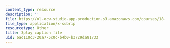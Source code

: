 ```yaml
---
content_type: resource
description: ''
file: https://ol-ocw-studio-app-production.s3.amazonaws.com/courses/18-217-graph-theory-and-additive-combinatorics-fall-2019/6ad110c320a75c0cb4b0b3729da81733_EnPjyNsEHQM.vtt
file_type: application/x-subrip
resourcetype: Other
title: 3play caption file
uid: 6ad110c3-20a7-5c0c-b4b0-b3729da81733
---
```

